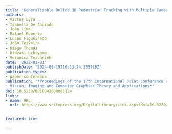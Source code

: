 ```yaml
---
title: 'Generalizable Online 3D Pedestrian Tracking with Multiple Cameras:'
authors:
- Victor Lyra
- Isabella De Andrade
- João Lima
- Rafael Roberto
- Lucas Figueiredo
- João Teixeira
- Diego Thomas
- Hideaki Uchiyama
- Veronica Teichrieb
date: '2022-01-01'
publishDate: '2024-09-19T16:13:24.355718Z'
publication_types:
- paper-conference
publication: '*Proceedings of the 17th International Joint Conference on Computer
  Vision, Imaging and Computer Graphics Theory and Applications*'
doi: 10.5220/0010842800003124
links:
- name: URL
  url: https://www.scitepress.org/DigitalLibrary/Link.aspx?doi=10.5220/0010842800003124


featured: true

---
```

